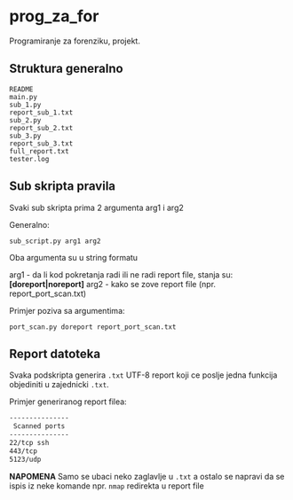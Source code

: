 # prog_za_for
Programiranje za forenziku, projekt.

## Struktura generalno

```shell
README
main.py
sub_1.py
report_sub_1.txt
sub_2.py
report_sub_2.txt
sub_3.py
report_sub_3.txt
full_report.txt
tester.log
```

## Sub skripta pravila

Svaki sub skripta prima 2 argumenta arg1 i arg2

Generalno:

```shell
sub_script.py arg1 arg2
```

Oba argumenta su u string formatu

arg1 - da li kod pokretanja radi ili ne radi report file, stanja su: **[doreport|noreport]**
arg2 - kako se zove report file (npr. report_port_scan.txt)


Primjer poziva sa argumentima:

```shell
port_scan.py doreport report_port_scan.txt
```

## Report datoteka

Svaka podskripta generira `.txt` UTF-8 report koji ce poslje jedna funkcija objediniti u zajednicki `.txt`.

Primjer generiranog report filea:

```report_port_scan.txt
---------------
 Scanned ports
---------------
22/tcp ssh
443/tcp
5123/udp
```

**NAPOMENA** Samo se ubaci neko zaglavlje u `.txt` a ostalo se napravi da se ispis iz neke komande npr. `nmap` redirekta u report file
